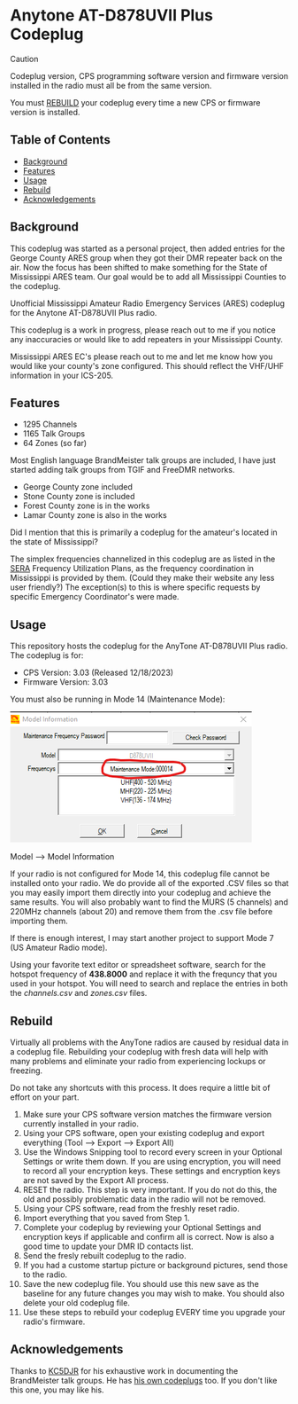 # Anytone AT-D878UVII Plus Codeplug

> [!CAUTION]
> Codeplug version, CPS programming software version and firmware version installed in the radio must all be from the same version.
>
> You must [REBUILD](#rebuild) your codeplug every time a new CPS or firmware version is installed.

## Table of Contents
 - [Background](#background)
 - [Features](#features)
 - [Usage](#usage)
 - [Rebuild](#rebuild)
 - [Acknowledgements](#acknowledgements)

## Background
This codeplug was started as a personal project, then added entries for the George County ARES group when they got their DMR repeater back on the air. Now the focus has been shifted to make something for the State of Mississippi ARES team. Our goal would be to add all Mississippi Counties to the codeplug.

Unofficial Mississippi Amateur Radio Emergency Services (ARES) codeplug for the Anytone AT-D878UVII Plus radio.

This codeplug is a work in progress, please reach out to me if you notice any inaccuracies or would like to add repeaters in your Mississippi County.

Mississippi ARES EC's please reach out to me and let me know how you would like your county's zone configured. This should reflect the VHF/UHF information in your ICS-205.

## Features
 - 1295 Channels
 - 1165 Talk Groups
 - 64 Zones (so far)

Most English language BrandMeister talk groups are included, I have just started adding talk groups from TGIF and FreeDMR networks.

 - George County zone included
 - Stone County zone is included
 - Forest County zone is in the works
 - Lamar County zone is also in the works

Did I mention that this is primarily a codeplug for the amateur's located in the state of Mississippi?

The simplex frequencies channelized in this codeplug are as listed in the [SERA](https://sera.org/) Frequency Utilization Plans, as the frequency coordination in Mississippi is provided by them. (Could they make their website any less user friendly?) The exception(s) to this is where specific requests by specific Emergency Coordinator's were made.

## Usage
This repository hosts the codeplug for the AnyTone AT-D878UVII Plus radio. The codeplug is for:

 - CPS Version: 3.03 (Released 12/18/2023)
 - Firmware Version: 3.03

You must also be running in Mode 14 (Maintenance Mode):

![](Images/Model_Information.PNG)

Model --> Model Information

If your radio is not configured for Mode 14, this codeplug file cannot be installed onto your radio. We do provide all of the exported .CSV files so that you may easily import them directly into your codeplug and achieve the same results. You will also probably want to find the MURS (5 channels) and 220MHz channels (about 20) and remove them from the .csv file before importing them.

If there is enough interest, I may start another project to support Mode 7 (US Amateur Radio mode).

Using your favorite text editor or spreadsheet software, search for the hotspot frequency of **438.8000** and replace it with the frequncy that you used in your hotspot. You will need to search and replace the entries in both the *channels.csv* and *zones.csv* files.

## Rebuild
Virtually all problems with the AnyTone radios are caused by residual data in a codeplug file. Rebuilding your codeplug with fresh data will help with many problems and eliminate your radio from experiencing lockups or freezing.

Do not take any shortcuts with this process. It does require a little bit of effort on your part.

 1. Make sure your CPS software version matches the firmware version currently installed in your radio.
 2. Using your CPS software, open your existing codeplug and export everything (Tool --> Export --> Export All)
 3. Use the Windows Snipping tool to record every screen in your Optional Settings or write them down. If you are using encryption, you will need to record all your encryption keys. These settings and encryption keys are not saved by the Export All process.
 4. RESET the radio. This step is very important. If you do not do this, the old and possibly problematic data in the radio will not be removed.
 5. Using your CPS software, read from the freshly reset radio. 
 6. Import everything that you saved from Step 1.
 7. Complete your codeplug by reviewing your Optional Settings and encryption keys if applicable and confirm all is correct. Now is also a good time to update your DMR ID contacts list.
 8. Send the fresly rebuilt codeplug to the radio.
 9. If you had a custome startup picture or background pictures, send those to the radio.
 10. Save the new codeplug file. You should use this new save as the baseline for any future changes you may wish to make. You should also delete your old codeplug file.
 11. Use these steps to rebuild your codeplug EVERY time you upgrade your radio's firmware.

## Acknowledgements
Thanks to [KC5DJR](https://docs.google.com/spreadsheets/d/1748U_gqH5I_LlhYrRuc8aT72tSeO-dq3/edit?rtpof=true&sd=true#gid=1402313308) for his exhaustive work in documenting the BrandMeister talk groups. He has [his own codeplugs](https://www.qsl.net/kc5djr/DMR%20Super%20USA%20Codeplug.html) too. If you don't like this one, you may like his.
